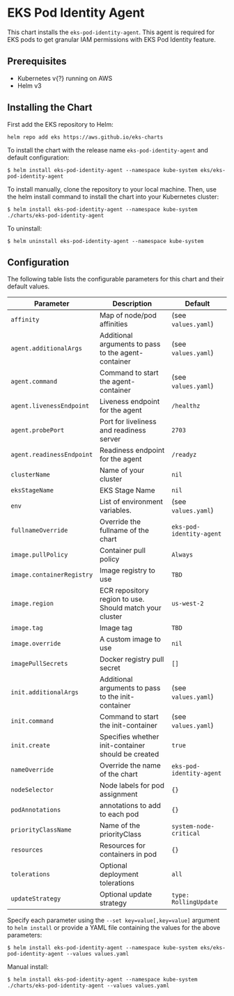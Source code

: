 # EKS Pod Identity Agent

This chart installs the `eks-pod-identity-agent`.
This agent is required for EKS pods to get granular IAM permissions with EKS Pod Identity feature.

## Prerequisites

- Kubernetes v{?} running on AWS
- Helm v3

## Installing the Chart

First add the EKS repository to Helm:

```shell
helm repo add eks https://aws.github.io/eks-charts
```

To install the chart with the release name `eks-pod-identity-agent` and default configuration:

```shell
$ helm install eks-pod-identity-agent --namespace kube-system eks/eks-pod-identity-agent
```

To install manually, clone the repository to your local machine.
Then, use the helm install command to install the chart into your Kubernetes cluster:

```shell
$ helm install eks-pod-identity-agent --namespace kube-system ./charts/eks-pod-identity-agent
```

To uninstall:

```shell
$ helm uninstall eks-pod-identity-agent --namespace kube-system
```

## Configuration

The following table lists the configurable parameters for this chart and their default values.

| Parameter                 | Description                                             | Default                  |
|---------------------------|---------------------------------------------------------|--------------------------|
| `affinity`                | Map of node/pod affinities                              | (see `values.yaml`)      |
| `agent.additionalArgs`    | Additional arguments to pass to the agent-container     | (see `values.yaml`)      |
| `agent.command`           | Command to start the agent-container                    | (see `values.yaml`)      |
| `agent.livenessEndpoint`  | Liveness endpoint for the agent                         | `/healthz`               |
| `agent.probePort`         | Port for liveliness and readiness server                | `2703`                   |
| `agent.readinessEndpoint` | Readiness endpoint for the agent                        | `/readyz`                |
| `clusterName`             | Name of your cluster                                    | `nil`                    |
| `eksStageName`            | EKS Stage Name                                          | `nil`                    |
| `env`                     | List of environment variables.                          | (see `values.yaml`)      |
| `fullnameOverride`        | Override the fullname of the chart                      | `eks-pod-identity-agent` |
| `image.pullPolicy`        | Container pull policy                                   | `Always`                 |
| `image.containerRegistry` | Image registry to use                                   | `TBD`                    |
| `image.region`            | ECR repository region to use. Should match your cluster | `us-west-2`              |
| `image.tag`               | Image tag                                               | `TBD`                    |
| `image.override`          | A custom image to use                                   | `nil`                    |
| `imagePullSecrets`        | Docker registry pull secret                             | `[]`                     |
| `init.additionalArgs`     | Additional arguments to pass to the init-container      | (see `values.yaml`)      |
| `init.command`            | Command to start the init-container                     | (see `values.yaml`)      |
| `init.create`             | Specifies whether init-container should be created      | `true`                   |
| `nameOverride`            | Override the name of the chart                          | `eks-pod-identity-agent` |
| `nodeSelector`            | Node labels for pod assignment                          | `{}`                     |
| `podAnnotations`          | annotations to add to each pod                          | `{}`                     |
| `priorityClassName`       | Name of the priorityClass                               | `system-node-critical`   |
| `resources`               | Resources for containers in pod                         | `{}`                     |
| `tolerations`             | Optional deployment tolerations                         | `all`                    |
| `updateStrategy`          | Optional update strategy                                | `type: RollingUpdate`    |

Specify each parameter using the `--set key=value[,key=value]` argument to `helm install` or provide a YAML file
containing the values for the above parameters:

```shell
$ helm install eks-pod-identity-agent --namespace kube-system eks/eks-pod-identity-agent --values values.yaml
```

Manual install:

```shell
$ helm install eks-pod-identity-agent --namespace kube-system ./charts/eks-pod-identity-agent --values values.yaml
```

